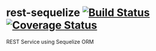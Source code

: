# rest-sequelize [![Build Status](https://img.shields.io/travis/vladaspasic/rest-sequelize.svg?branch=master)](https://travis-ci.org/vladaspasic/rest-sequelize) [![Coverage Status](https://img.shields.io/coveralls/vladaspasic/rest-sequelize.svg)](https://coveralls.io/r/vladaspasic/rest-sequelize)
REST Service using Sequelize ORM
